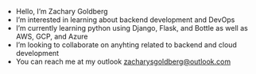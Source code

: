 - Hello, I’m Zachary Goldberg
- I’m interested in learning about backend development and DevOps
- I’m currently learning python using Django, Flask, and Bottle as well as AWS, GCP, and Azure
- I’m looking to collaborate on anyhting related to backend and cloud development
- You can reach me at my outlook zacharysgoldberg@outlook.com

<!---
zacharysgoldberg/zacharysgoldberg is a ✨ special ✨ repository because its `README.md` (this file) appears on your GitHub profile.
You can click the Preview link to take a look at your changes.
--->
